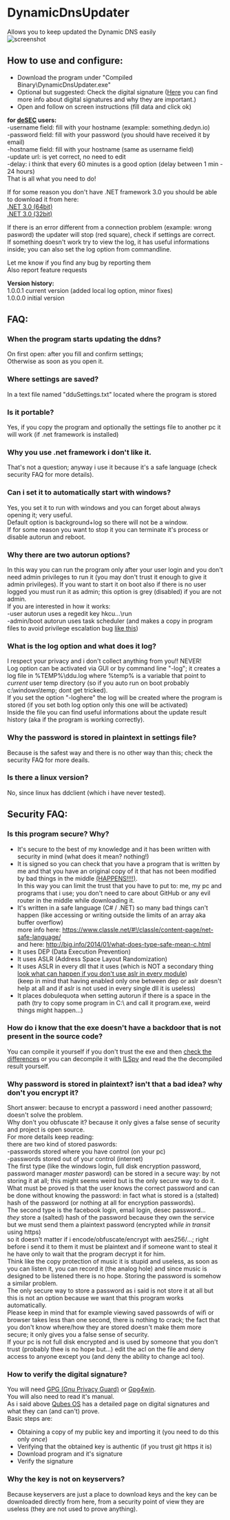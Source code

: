# DynamicDnsUpdater
Allows you to keep updated the Dynamic DNS easily  
![screenshot](screenshot.png)  

## How to use and configure:  
* Download the program under "Compiled Binary\DynamicDnsUpdater.exe"  
* Optional but suggested: Check the digital signature ([Here](https://www.qubes-os.org/doc/verifying-signatures/) you can find more info about digital signatures and why they are important.)  
* Open and follow on screen instructions  (fill data and click ok)

**for [deSEC](https://desec.io/#!/en/) users:**  
-username field: fill with your hostname (example: something.dedyn.io)  
-password field: fill with your password (you should have received it by email)  
-hostname field: fill with your hostname (same as username field)  
-update url: is yet correct, no need to edit  
-delay: i think that every 60 minutes is a good option (delay between 1 min - 24 hours)  
That is all what you need to do!

If for some reason you don't have .NET framework 3.0 you should be able to download it from here:  
[.NET 3.0 (64bit)](http://go.microsoft.com/fwlink/?LinkId=98106)  
[.NET 3.0 (32bit)](http://download.microsoft.com/download/8/F/E/8FEEE89D-9E4F-4BA3-993E-0FFEA8E21E1B/NetFx30SP1_x86.exe)  

If there is an error different from a connection problem (example: wrong pasword) the updater will stop (red square), check if settings are correct.  
If something doesn't work try to view the log, it has useful informations inside; you can also set the log option from commandline.  

Let me know if you find any bug by reporting them  
Also report feature requests  

**Version history:**  
1.0.0.1 current version (added local log option, minor fixes)  
1.0.0.0 initial version  

## FAQ:
### When the program starts updating the ddns?
On first open: after you fill and confirm settings;  
Otherwise as soon as you open it.

### Where settings are saved?
In a text file named "dduSettings.txt" located where the program is stored

### Is it portable?
Yes, if you copy the program and optionally the settings file to another pc it will work (if .net framework is installed)

### Why you use .net framework i don't like it.
That's not a question; anyway i use it because it's a safe language (check security FAQ for more details).

### Can i set it to automatically start with windows?
Yes, you set it to run with windows and you can forget about always opening it; very useful.  
Default option is background+log so there will not be a window.  
If for some reason you want to stop it you can terminate it's process or disable autorun and reboot.

### Why there are two autorun options?
In this way you can run the program only after your user login and you don't need admin privileges to run it (you may don't trust it enough to give it admin privileges). 
If you want to start it on boot also if there is no user logged you must run it as admin; this option is grey (disabled) if you are not admin.  
If you are interested in how it works:  
-user autorun uses a regedit key hkcu\...\run  
-admin/boot autorun uses task scheduler (and makes a copy in program files to avoid privilege escalation bug [like this](https://www.exploit-db.com/exploits/9305/))

### What is the log option and what does it log?
I respect your privacy and i don't collect anything from you!! NEVER!  
Log option can be activated via GUI or by command line "-log"; it creates a log file in %TEMP%\ddu.log where %temp% is a variable that point to _current_ user temp directory (so if you auto run on boot probably c:\windows\temp; dont get tricked).  
If you set the option "-loghere" the log will be created where the program is stored (if you set both log option only this one will be activated)  
Inside the file you can find useful informations about the update result history (aka if the program is working correctly).

### Why the password is stored in plaintext in settings file?
Because is the safest way and there is no other way than this; check the security FAQ for more deails.

### Is there a linux version?
No, since linux has ddclient (which i have never tested).

## Security FAQ:
### Is this program secure? Why?
* It's secure to the best of my knowledge and it has been written with security in mind (what does it mean? nothing!)  
* It is signed so you can check that you have a program that is written by me and that you have an original copy of it that has not been modified by bad things in the middle [(HAPPENS!!!!)](https://www.eff.org/deeplinks/2014/11/starttls-downgrade-attacks).  
In this way you can limit the trust that you have to put to: me, my pc and programs that i use; you don't need to care about GitHub or any evil router in the middle while downloading it.  
* It's written in a safe language (C# / .NET) so many bad things can't happen (like accessing or writing outside the limits of an array aka buffer overflow)  
more info here: <https://www.classle.net/#!/classle/content-page/net-safe-language/>  
and here: <http://big.info/2014/01/what-does-type-safe-mean-c.html>  
* It uses DEP (Data Execution Prevention)  
* It uses ASLR (Address Space Layout Randomization)  
* It uses ASLR in every dll that it uses (which is NOT a secondary thing [look what can happen if you don't use aslr in every module](https://www.exploit-db.com/exploits/36207/))  
(keep in mind that having enabled only one between dep or aslr doesn't help at all and if aslr is not used in every single dll it is useless)  
* It places dobulequota when setting autorun if there is a space in the path (try to copy some program in C:\ and call it program.exe, weird things might happen...)

### How do i know that the exe doesn't have a backdoor that is not present in the source code?
You can compile it yourself if you don't trust the exe and then [check the differences](https://madiba.encs.concordia.ca/%7Ex_decarn/truecrypt-binaries-analysis/) 
or you can decompile it with [ILSpy](http://ilspy.net/) and read the the decompiled result yourself.

### Why password is stored in plaintext? isn't that a bad idea? why don't you encrypt it?
Short answer: because to encrypt a password i need another passowrd; doesn't solve the problem.  
Why don't you obfuscate it? because it only gives a false sense of security and project is open source.  
For more details keep reading:  
there are two kind of stored paswords:  
-passwords stored where you have control (on your pc)  
-passwords stored out of your control (internet)  
The first type (like the windows login, full disk encryption password, password manager _master_ pasword) can be stored in a secure way: by not storing it at all; this might seems weird but is the only secure way to do it.  
What must be proved is that the user knows the correct password and can be done without knowing the password: in fact what is stored is a (stalted) hash of the password (or nothing at all for encryption passwords).  
The second type is the facebook login, email login, desec password...  
_they_ store a (salted) hash of the password because they own the service but we must send them a plaintext password (encrypted _while in transit_ using https)  
so it doesn't matter if i encode/obfuscate/encrypt with aes256/...; right before i send it to them it must be plaintext and if someone want to steal it he have only to wait that the program decrypt it for him.  
Think like the copy protection of music it is stupid and useless, as soon as you can listen it, you can record it (the analog hole) and since music is designed to be listened there is no hope. Storing the password is somehow a similar problem.  
The only secure way to store a password as i said is not store it at all but this is not an option because we want that this program works automatically.  
Please keep in mind that for example viewing saved passowrds of wifi or browser takes less than one second, there is nothing to crack; the fact that you don't know where/how they are stored doesn't make them more secure; it only gives you a false sense of security.  
If your pc is not full disk encrypted and is used by someone that you don't trust (probably thee is no hope but...) edit the acl on the file and deny access to anyone except you (and deny the ability to change acl too).  

### How to verify the digital signature?
You will need [GPG (Gnu Privacy Guard)](https://gnupg.org/) or [Gpg4win](https://www.gpg4win.org/).  
You will also need to read it's manual.  
As i said above [Qubes OS](https://www.qubes-os.org/doc/verifying-signatures/) has a detailed page on digital signatures and what they can (and can't) prove.  
Basic steps are:  
* Obtaining a copy of my public key and importing it (you need to do this only _once_)  
* Verifying that the obtained key is authentic (if you trust git https it is)  
* Download program and it's signature  
* Verify the signature  

### Why the key is not on keyservers?
Because keyservers are just a place to download keys and the key can be downloaded directly from here, from a security point of view they are useless (they are not used to prove anything).  
